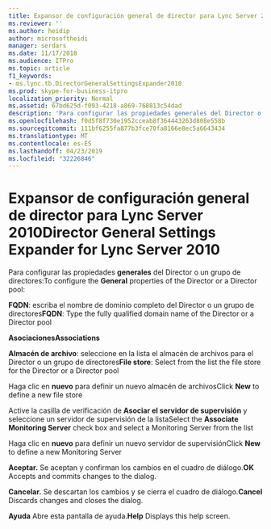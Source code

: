 ```yaml
---
title: Expansor de configuración general de director para Lync Server 2010
ms.reviewer: ''
ms.author: heidip
author: microsoftheidi
manager: serdars
ms.date: 11/17/2018
ms.audience: ITPro
ms.topic: article
f1_keywords:
- ms.lync.tb.DirectorGeneralSettingsExpander2010
ms.prod: skype-for-business-itpro
localization_priority: Normal
ms.assetid: 67bd625d-f093-4218-a869-768813c54dad
description: 'Para configurar las propiedades generales del Director o un grupo de directores:'
ms.openlocfilehash: f0d5f8f730e1952cceab8f364443263d808e558b
ms.sourcegitcommit: 111bf6255fa877b3fce70fa8166e8ec5a6643434
ms.translationtype: MT
ms.contentlocale: es-ES
ms.lasthandoff: 04/23/2019
ms.locfileid: "32226846"
---
```

# <a name="director-general-settings-expander-for-lync-server-2010"></a><span data-ttu-id="a6f5a-103">Expansor de configuración general de director para Lync Server 2010</span><span class="sxs-lookup"><span data-stu-id="a6f5a-103">Director General Settings Expander for Lync Server 2010</span></span>
 
<span data-ttu-id="a6f5a-104">Para configurar las propiedades **generales** del Director o un grupo de directores:</span><span class="sxs-lookup"><span data-stu-id="a6f5a-104">To configure the **General** properties of the Director or a Director pool:</span></span>
  
 <span data-ttu-id="a6f5a-105">**FQDN**: escriba el nombre de dominio completo del Director o un grupo de directores</span><span class="sxs-lookup"><span data-stu-id="a6f5a-105">**FQDN**: Type the fully qualified domain name of the Director or a Director pool</span></span>
  
 <span data-ttu-id="a6f5a-106">**Asociaciones**</span><span class="sxs-lookup"><span data-stu-id="a6f5a-106">**Associations**</span></span>
  
 <span data-ttu-id="a6f5a-107">**Almacén de archivo**: seleccione en la lista el almacén de archivos para el Director o un grupo de directores</span><span class="sxs-lookup"><span data-stu-id="a6f5a-107">**File store**: Select from the list the file store for the Director or a Director pool</span></span>
  
<span data-ttu-id="a6f5a-108">Haga clic en **nuevo** para definir un nuevo almacén de archivos</span><span class="sxs-lookup"><span data-stu-id="a6f5a-108">Click **New** to define a new file store</span></span>
  
<span data-ttu-id="a6f5a-109">Active la casilla de verificación de **Asociar el servidor de supervisión** y seleccione un servidor de supervisión de la lista</span><span class="sxs-lookup"><span data-stu-id="a6f5a-109">Select the **Associate Monitoring Server** check box and select a Monitoring Server from the list</span></span>
  
<span data-ttu-id="a6f5a-110">Haga clic en **nuevo** para definir un nuevo servidor de supervisión</span><span class="sxs-lookup"><span data-stu-id="a6f5a-110">Click **New** to define a new Monitoring Server</span></span>
  
 <span data-ttu-id="a6f5a-111">**Aceptar.** Se aceptan y confirman los cambios en el cuadro de diálogo.</span><span class="sxs-lookup"><span data-stu-id="a6f5a-111">**OK** Accepts and commits changes to the dialog.</span></span>
  
 <span data-ttu-id="a6f5a-112">**Cancelar.** Se descartan los cambios y se cierra el cuadro de diálogo.</span><span class="sxs-lookup"><span data-stu-id="a6f5a-112">**Cancel** Discards changes and closes the dialog.</span></span>
  
 <span data-ttu-id="a6f5a-113">**Ayuda** Abre esta pantalla de ayuda.</span><span class="sxs-lookup"><span data-stu-id="a6f5a-113">**Help** Displays this help screen.</span></span>
  

